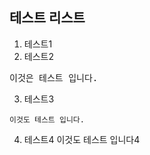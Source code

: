 ## 테스트 리스트
1. 테스트1
2. 테스트2
<pre>이것은 테스트 입니다.</pre>
3. 테스트3
```
이것도 테스트 입니다.
```
4. 테스트4
    이것도 테스트 입니다4
